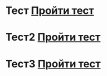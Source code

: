 # Тест [Пройти тест](https://lolgin.github.io/fantastic-spoon/quiz_pro.html)
# Тест2 [Пройти тест](https://lolgin.github.io/fantastic-spoon/test.html)
# Тест3 [Пройти тест](https://lolgin.github.io/fantastic-spoon/electro_test_two_modes.html)
